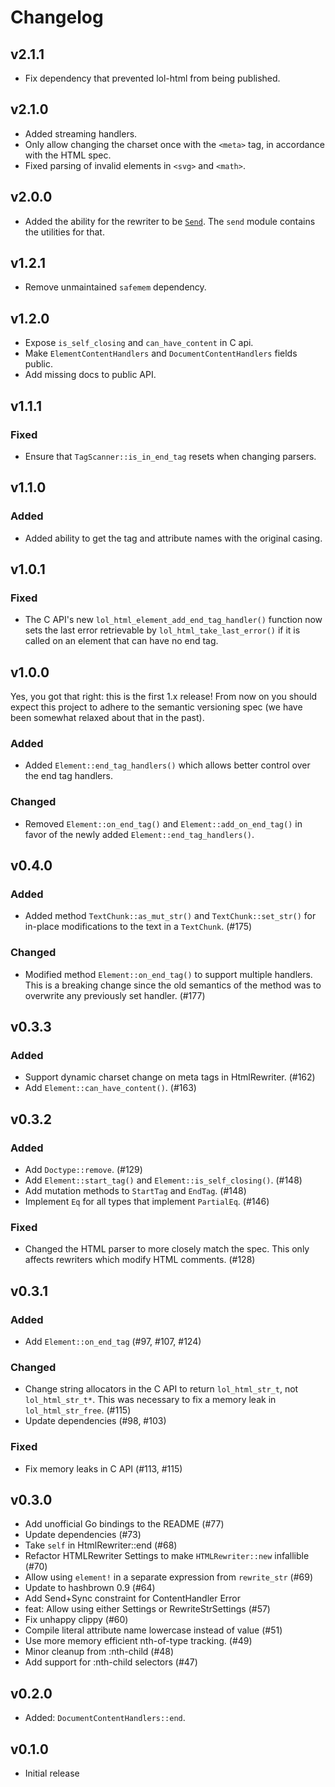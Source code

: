# Changelog

## v2.1.1

- Fix dependency that prevented lol-html from being published.

## v2.1.0

- Added streaming handlers.
- Only allow changing the charset once with the `<meta>` tag, in accordance with the HTML spec.
- Fixed parsing of invalid elements in `<svg>` and `<math>`.

## v2.0.0

- Added the ability for the rewriter to be [`Send`](https://doc.rust-lang.org/std/marker/trait.Send.html).
  The `send` module contains the utilities for that.

## v1.2.1

- Remove unmaintained `safemem` dependency.

## v1.2.0

- Expose `is_self_closing` and `can_have_content` in C api.
- Make `ElementContentHandlers` and `DocumentContentHandlers` fields public.
- Add missing docs to public API.

## v1.1.1

### Fixed

- Ensure that `TagScanner::is_in_end_tag` resets when changing parsers.

## v1.1.0

### Added

- Added ability to get the tag and attribute names with the original casing.

## v1.0.1

### Fixed

- The C API's new `lol_html_element_add_end_tag_handler()` function now sets the last error retrievable by `lol_html_take_last_error()` if it is called on an element that can have no end tag.

## v1.0.0

Yes, you got that right: this is the first 1.x release!  From now on you should expect this project to adhere to
the semantic versioning spec (we have been somewhat relaxed about that in the past).

### Added

* Added `Element::end_tag_handlers()` which allows better control over the end tag handlers.

### Changed

* Removed `Element::on_end_tag()` and `Element::add_on_end_tag()` in favor of the newly added
  `Element::end_tag_handlers()`.

## v0.4.0

### Added

- Added method `TextChunk::as_mut_str()` and `TextChunk::set_str()` for in-place modifications to the text in a
  `TextChunk`. (#175)

### Changed

- Modified method `Element::on_end_tag()` to support multiple handlers. This is a breaking change since the old
  semantics of the method was to overwrite any previously set handler. (#177)

## v0.3.3

### Added

- Support dynamic charset change on meta tags in HtmlRewriter. (#162)
- Add `Element::can_have_content()`. (#163)

## v0.3.2

### Added

- Add `Doctype::remove`. (#129)
- Add `Element::start_tag()` and `Element::is_self_closing()`. (#148)
- Add mutation methods to `StartTag` and `EndTag`. (#148)
- Implement `Eq` for all types that implement `PartialEq`. (#146)

### Fixed

- Changed the HTML parser to more closely match the spec. This only affects rewriters which modify HTML comments. (#128)

## v0.3.1

### Added

- Add `Element::on_end_tag` (#97, #107, #124)

### Changed

- Change string allocators in the C API to return `lol_html_str_t`, not `lol_html_str_t*`. This was necessary to fix a memory leak in `lol_html_str_free`. (#115)
- Update dependencies (#98, #103)

### Fixed

- Fix memory leaks in C API (#113, #115)

## v0.3.0
- Add unofficial Go bindings to the README (#77)
- Update dependencies (#73)
- Take `self` in HtmlRewriter::end (#68)
- Refactor HTMLRewriter Settings to make `HTMLRewriter::new` infallible (#70)
- Allow using `element!` in a separate expression from `rewrite_str` (#69)
- Update to hashbrown 0.9 (#64)
- Add Send+Sync constraint for ContentHandler Error
- feat: Allow using either Settings or RewriteStrSettings (#57)
- Fix unhappy clippy (#60)
- Compile literal attribute name lowercase instead of value (#51)
- Use more memory efficient nth-of-type tracking. (#49)
- Minor cleanup from :nth-child (#48)
- Add support for :nth-child selectors (#47)

## v0.2.0
- Added: `DocumentContentHandlers::end`.

## v0.1.0
- Initial release
